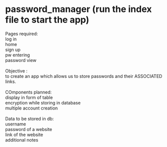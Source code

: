 # password_manager (run the index file to start the app)
Pages required: <br/>
log in <br/>
home <br/>
sign up <br/>
pw entering <br/>
password view <br/>
 <br/>
Objective : <br/>
to create an app which allows us to store passwords and their ASSOCIATED links. <br/>
 <br/>
COmponents planned: <br/>
display in form of table <br/>
encryption while storing in database <br/>
multiple account creation <br/>
 <br/>
Data to be stored in db: <br/>
username <br/>
password of a website <br/>
link of the website <br/>
additional notes <br/>
 <br/>

